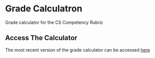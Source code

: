 # Grade Calculatron
Grade calculator for the CS Competency Rubric

## Access The Calculator
The most recent version of the grade calculator can be accessed [here](jahatfriends.github.io/grade-calculatron)
